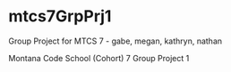 # mtcs7GrpPrj1
Group Project for MTCS 7 - gabe, megan, kathryn, nathan 

Montana Code School (Cohort) 7 Group Project 1
